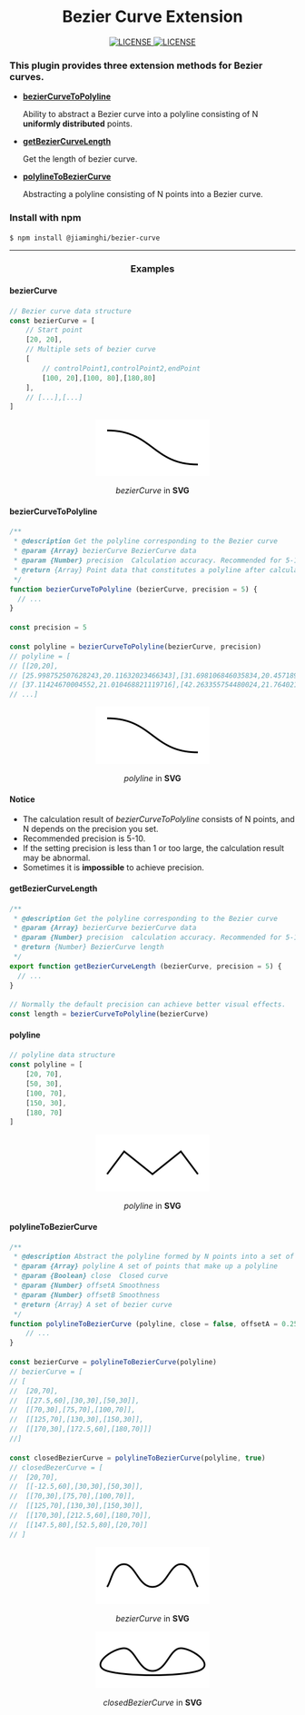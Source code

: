 <h1 align="center">Bezier Curve Extension</h1>

<p align="center">
    <a href="https://github.com/jiaming743/BezierCurve/blob/master/LICENSE"><img src="https://img.shields.io/github/license/jiaming743/bezierCurve.svg" alt="LICENSE" /> </a>
    <a href="https://www.npmjs.com/package/@jiaminghi/bezier-curve"><img src="https://img.shields.io/npm/v/@jiaminghi/bezier-curve.svg" alt="LICENSE" /> </a>
</p>

### This plugin provides three extension methods for Bezier curves.

- **[bezierCurveToPolyline](#bezierCurveToPolyline)**

  Ability to abstract a Bezier curve into a polyline consisting of N **uniformly distributed** points.

- **[getBezierCurveLength](#getBezierCurveLength)**

  Get the length of bezier curve.

- **[polylineToBezierCurve](#polylineToBezierCurve)**

  Abstracting a polyline consisting of N points into a Bezier curve.

### Install with npm

```shell
$ npm install @jiaminghi/bezier-curve
```

------

<h3 align="center">Examples</h3>

#### bezierCurve

```javascript
// Bezier curve data structure
const bezierCurve = [
    // Start point
	[20, 20],
    // Multiple sets of bezier curve
    [
        // controlPoint1,controlPoint2,endPoint
        [100, 20],[100, 80],[180,80]
    ],
    // [...],[...]
]
```

<p align="center">
    <img width="200px" src="./exampleImgs/bezierCurve.png" />
</p>

<p align="center"><i>bezierCurve</i> in <b>SVG</b></p>

#### bezierCurveToPolyline

```javascript
/**
 * @description Get the polyline corresponding to the Bezier curve
 * @param {Array} bezierCurve BezierCurve data
 * @param {Number} precision  Calculation accuracy. Recommended for 5-10. Default = 5
 * @return {Array} Point data that constitutes a polyline after calculation
 */
function bezierCurveToPolyline (bezierCurve, precision = 5) {
  // ...
}

const precision = 5

const polyline = bezierCurveToPolyline(bezierCurve, precision)
// polyline = [
// [[20,20],
// [25.998752507628243,20.11632023466343],[31.698106846035834,20.457189096242345],
// [37.11424670004552,21.010468821119716],[42.263355754480024,21.764021645678454],
// ...]
```

<p align="center">
    <img width="200px" src="./exampleImgs/bezierCurveToPolyline.png" />
</p>

<p align="center"><i>polyline</i> in <b>SVG</b></p>

#### Notice

- The calculation result of *bezierCurveToPolyline* consists of N points, and N depends on the precision you set.
- Recommended precision is 5-10.
- If the setting precision is less than 1 or too large, the calculation result may be abnormal.
- Sometimes it is **impossible** to achieve precision.



#### getBezierCurveLength

```js
/**
 * @description Get the polyline corresponding to the Bezier curve
 * @param {Array} bezierCurve bezierCurve data
 * @param {Number} precision  calculation accuracy. Recommended for 5-10. Default = 5
 * @return {Number} BezierCurve length
 */
export function getBezierCurveLength (bezierCurve, precision = 5) {
  // ...
}

// Normally the default precision can achieve better visual effects.
const length = bezierCurveToPolyline(bezierCurve)
```



#### polyline

```javascript
// polyline data structure
const polyline = [
    [20, 70],
    [50, 30],
    [100, 70],
    [150, 30],
    [180, 70]
]
```

<p align="center">
    <img width="200px" src="./exampleImgs/polyline.png" />
</p>

<p align="center"><i>polyline</i> in <b>SVG</b></p>



#### polylineToBezierCurve

```javascript
/**
 * @description Abstract the polyline formed by N points into a set of bezier curve
 * @param {Array} polyline A set of points that make up a polyline
 * @param {Boolean} close  Closed curve
 * @param {Number} offsetA Smoothness
 * @param {Number} offsetB Smoothness
 * @return {Array} A set of bezier curve
 */
function polylineToBezierCurve (polyline, close = false, offsetA = 0.25, offsetB = 0.25) {
	// ...
}

const bezierCurve = polylineToBezierCurve(polyline)
// bezierCurve = [
// [
// 	[20,70],
// 	[[27.5,60],[30,30],[50,30]],
// 	[[70,30],[75,70],[100,70]],
// 	[[125,70],[130,30],[150,30]],
// 	[[170,30],[172.5,60],[180,70]]]
//]

const closedBezierCurve = polylineToBezierCurve(polyline, true)
// closedBezerCurve = [
// 	[20,70],
// 	[[-12.5,60],[30,30],[50,30]],
// 	[[70,30],[75,70],[100,70]],
// 	[[125,70],[130,30],[150,30]],
// 	[[170,30],[212.5,60],[180,70]],
// 	[[147.5,80],[52.5,80],[20,70]]
// ]
```

<p align="center">
    <img width="200px" src="./exampleImgs/polylineToBezierCurve.png" />
</p>

<p align="center"><i>bezierCurve</i> in <b>SVG</b></p>

<p align="center">
    <img width="200px" src="./exampleImgs/polylineToClosedBezierCurve.png" />
</p>

<p align="center"><i>closedBezierCurve</i> in <b>SVG</b></p>

